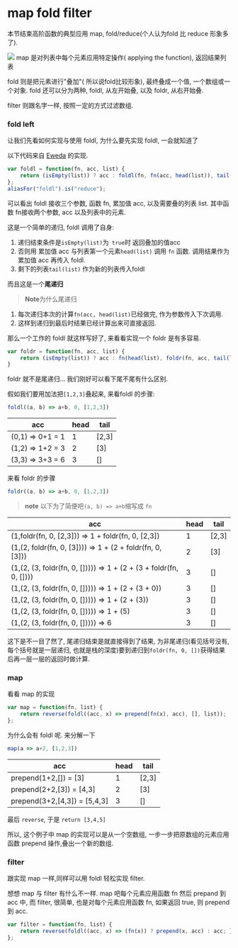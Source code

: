 # map fold filter

本节结束高阶函数的典型应用 map, fold/reduce(个人认为fold 比 reduce 形象多了).

![](http://www.backpacker.com/2007/images/september2010/mapfolding_200x170.png)
map 是对列表中每个元素应用特定操作( applying the function), 返回结果列表

fold 则是把元素进行"叠加"( 所以说fold比较形象), 最终叠成一个值, 一个数组或一个对象. fold 还可以分为两种, foldl, 从左开始叠, 以及 foldr, 从右开始叠.

filter 则跟名字一样, 按照一定的方式过滤数组.

### fold left
让我们先看如何实现与使用 foldl, 为什么要先实现 foldl, 一会就知道了

以下代码来自 [Eweda](https://rawgit.com/CrossEye/eweda/master/docs/eweda.html) 的实现.
```js
var foldl = function(fn, acc, list) {
    return (isEmpty(list)) ? acc : foldl(fn, fn(acc, head(list)), tail(list));
};
aliasFor("foldl").is("reduce");
```

可以看出 foldl 接收三个参数, 函数 fn, 累加值 acc, 以及需要叠的列表 list. 其中函数 fn接收两个参数, acc 以及列表中的元素.

这是一个简单的递归, foldl 调用了自身:
1. 递归结束条件是`isEmpty(list)`为` true`时
返回叠加的值acc
2. 否则用 累加值 acc 与列表第一个元素`head(list)` 调用 `fn` 函数. 调用结果作为累加值 acc 再传入 foldl.
3. 剩下的列表`tail(list)` 作为新的列表传入foldl

而且这是一个**尾递归**
> **Note**为什么尾递归
1. 每次递归本次的计算`fn(acc, head(list)`已经做完, 作为参数传入下次调用.
2. 这样到递归到最后时结果已经计算出来可直接返回.

那么一个工作的 foldl 就这样写好了, 来看看实现一个 foldr 是有多容易.
```js
var foldr = function(fn, acc, list) {
    return (isEmpty(list)) ? acc : fn(head(list), foldr(fn, acc, tail(list)));
}
```
foldr 就不是尾递归...
我们刚好可以看下尾不尾有什么区别.

假如我们要用加法把`[1,2,3]`叠起来, 来看foldl 的步骤:
```js
foldl((a, b) => a+b, 0, [1,2,3])
```
| acc |head| tail |
| -- | --| -- |
| (0,1) => 0+1 = 1 | 1| [2,3] |
| (1,2) => 1+2 = 3 | 2| [3] |
| (3,3) => 3+3 = 6 | 3| [] |

来看 foldr 的步骤
```js
foldr((a, b) => a+b, 0, [1,2,3])
```
> **note** 以下为了简便吧`(a, b) => a+b`缩写成 `fn`

| acc |head| tail |
| -- | --| -- |
| (1,foldr(fn, 0, [2,3])) => 1 + foldr(fn, 0, [2,3])| 1| [2,3] |
| (1,(2, foldr(fn, 0, [3]))) => 1 + (2 + foldr(fn, 0, [3]))| 2| [3] |
| (1,(2, (3, foldr(fn, 0, [])))) => 1 + (2 + (3 + foldr(fn, 0, [])))| 3| [] |
| (1,(2, (3, foldr(fn, 0, [])))) => 1 + (2 + (3 + 0))| 3| [] |
| (1,(2, (3, foldr(fn, 0, [])))) => 1 + (2 + (3))| 3| [] |
| (1,(2, (3, foldr(fn, 0, [])))) => 1 + (5)| 3| [] |
| (1,(2, (3, foldr(fn, 0, [])))) => 6| 3| [] |

这下是不一目了然了, 尾递归结束是就直接得到了结果, 为非尾递归(看见括号没有,每个括号就是一层递归, 也就是栈的深度)要到递归到`foldr(fn, 0, [])`获得结果后再一层一层的返回时做计算.

### map
看看 map 的实现
```js
var map = function(fn, list) {
    return reverse(foldl((acc, x) => prepend(fn(x), acc), [], list));
};
```
为什么会有 foldl 呢. 来分解一下
```js
map(a => a+2, [1,2,3])
```
| acc |head|tail |
| -- | --| -- |
| prepend(1+2,[]) = [3] | 1| [2,3] |
| prepend(2+2,[3]) = [4,3] | 2| [3] |
| prepend(3+2,[4,3]) = [5,4,3] | 3| [] |

最后 `reverse`, 于是 `return [3,4,5]`

所以, 这个例子中 map 的实现可以是从一个空数组, 一步一步把原数组的元素应用函数 prepend 操作,叠出一个新的数组.

### filter
跟实现 map 一样,同样可以用 foldl 轻松实现 filter.

想想 map 与 filter 有什么不一样. map 吧每个元素应用函数 fn 然后 prepand 到 acc 中, 而 filter, 很简单, 也是对每个元素应用函数 fn, 如果返回 true, 则 prepend 到 acc.
```js
var filter = function(fn, list) {
    return reverse(foldl((acc, x) => (fn(x)) ? prepend(x, acc) : acc; }, EMPTY, list));
};
```
